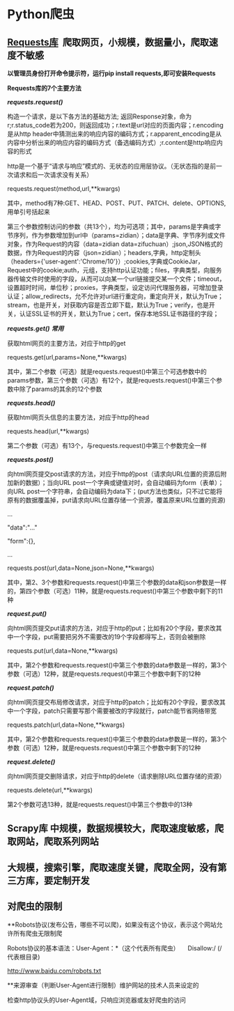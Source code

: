# Python爬虫
## [Requests库](http://www.python-requests.org)  爬取网页，小规模，数据量小，爬取速度不敏感

**以管理员身份打开命令提示符，运行pip install requests,即可安装Requests**

**Requests库的7个主要方法** 

***requests.request()*** 

构造一个请求，是以下各方法的基础方法; 返回Response对象，命为r;r.status_code若为200，则返回成功；r.text是url对应的页面内容；r.encoding是从http header中猜测出来的响应内容的编码方式；r.apparent_encoding是从内容中分析出来的响应内容的编码方式（备选编码方式）;r.content是http响应内容的形式

http是一个基于“请求与响应”模式的、无状态的应用层协议。（无状态指的是前一次请求和后一次请求没有关系）

requests.request(method,url,**kwargs)

其中，method有7种:GET、HEAD、POST、PUT、PATCH、delete、OPTIONS,用单引号括起来

第三个参数控制访问的参数（共13个），均为可选项；其中，params是字典或字节序列，作为参数增加到url中（params=zidian）；data是字典、字节序列或文件对象，作为Request的内容（data=zidian  data=zifuchuan）;json,JSON格式的数据，作为Request的内容（json=zidian）；headers,字典，http定制头（headers={'user-agent':'Chrome/10'}）;cookies,字典或CookieJar，Request中的cookie;auth，元组，支持http认证功能；files，字典类型，向服务器传输文件时使用的字段，从而可以向某一个url链接提交某一个文件；timeout，设置超时时间，单位秒；proxies，字典类型，设定访问代理服务器，可增加登录认证；allow_redirects，允不允许对url进行重定向，重定向开关，默认为True；stream，也是开关，对获取内容是否立即下载，默认为True；verify，也是开关，认证SSL证书的开关，默认为True；cert，保存本地SSL证书路径的字段；

***requests.get()*** ***常用***

获取html网页的主要方法，对应于http的get

requests.get(url,params=None,**kwargs)  

其中，第二个参数（可选）就是requests.request()中第三个可选参数中的params参数，第三个参数（可选）有12个，就是requests.request()中第三个参数中除了params的其余的12个参数

***requests.head()***

获取html网页头信息的主要方法，对应于http的head

requests.head(url,**kwargs)

第二个参数（可选）有13个，与requests.request()中第三个参数完全一样

***requests.post()***

向html网页提交post请求的方法，对应于http的post（请求向URL位置的资源后附加新的数据）；当向URL post一个字典或键值对时，会自动编码为form（表单）；向URL post一个字符串，会自动编码为data下；(put方法也类似，只不过它能将原有的数据覆盖掉，put请求向URL位置存储一个资源，覆盖原来URL位置的资源)

...

"data":"..."

"form":{},

...

requests.post(url,data=None,json=None,**kwargs)

其中，第2、3个参数和requests.request()中第三个参数的data和json参数是一样的，第四个参数（可选）11种，就是requests.request()中第三个参数中剩下的11种

***request.put()***

向html网页提交put请求的方法，对应于http的put；比如有20个字段，要求改其中一个字段，put需要把另外不需要改的19个字段都得写上，否则会被删除

requests.put(url,data=None,**kwargs)

其中，第2个参数和requests.request()中第三个参数的data参数是一样的，第3个参数（可选）12种，就是requests.request()中第三个参数中剩下的12种

***request.patch()***

向html网页提交布局修改请求，对应于http的patch；比如有20个字段，要求改其中一个字段，patch只需要写那个需要被改的字段就行，patch能节省网络带宽

requests.patch(url,data=None,**kwargs)

其中，第2个参数和requests.request()中第三个参数的data参数是一样的，第3个参数（可选）12种，就是requests.request()中第三个参数中剩下的12种

***request.delete()***

向html网页提交删除请求，对应于http的delete（请求删除URL位置存储的资源）

requests.delete(url,**kwargs)

第2个参数可选13种，就是requests.request()中第三个参数中的13种

## Scrapy库 中规模，数据规模较大，爬取速度敏感，爬取网站，爬取系列网站

## 大规模，搜索引擎，爬取速度关键，爬取全网，没有第三方库，要定制开发

## 对爬虫的限制

**Robots协议(发布公告，哪些不可以爬)，如果没有这个协议，表示这个网站允许所有爬虫无限制爬

Robots协议的基本语法：User-Agent：*（这个代表所有爬虫）      Disallow:/  (/代表根目录)
 
http://www.baidu.com/robots.txt

**来源审查（判断User-Agent进行限制）维护网站的技术人员来设定的

检查http协议头的User-Agent域，只响应浏览器或友好爬虫的访问


